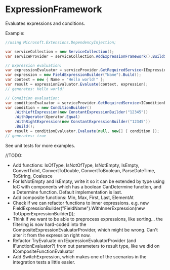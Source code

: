 # ExpressionFramework
Evaluates expressions and conditions.

Example:
```C#
//using Microsoft.Extensions.DependencyInjection;

var serviceCollection = new ServiceCollection();
var serviceProvider = serviceCollection.AddExpressionFramework().BuildServiceProvider();

// Expression evaluation:
var expressionEvaluator = serviceProvider.GetRequiredService<IExpressionEvaluator>();
var expression = new FieldExpressionBuilder("Name").Build();
var context = new { Name = "Hello world!" };
var result = expressionEvaluator.Evaluate(context, expression);
// generates: Hello world!

// Condition evaluation:
var conditionEvaluator = serviceProvider.GetRequiredService<IConditionEvaluator>();
var condition = new ConditionBuilder()
    .WithLeftExpression(new ConstantExpressionBuilder("12345"))
    .WithOperator(Operator.Equal)
    .WithRightExpression(new ConstantExpressionBuilder("12345"))
    .Build();
var result = conditionEvaluator.Evaluate(null, new[] { condition });
// generates: true
```

See unit tests for more examples.

//TODO:
- Add functions: IsOfType, IsNotOfType, IsNotEmpty, IsEmpty, ConvertToInt, ConvertToDouble, ConvertToBoolean, ParseDateTime, ToString, Coalesce
- For IsNotEmpty and IsEmpty, write it so it can be extended by type using IoC with components which has a boolean CanDetermine function, and a Determine function. Default implementation is last.
- Add composite functions: Min, Max, First, Last, ElementAt
- Check if we can refactor functions to inner expressions. e.g. new FieldExpressionBuilder("FieldName").WithInnerExpression(new ToUpperExpressionBuilder());
- Think if we want to be able to preprocess expressions, like sorting... the filtering is now hard-coded into the CompositeExpressionEvaluatorProvider, which might be wrong. Can't alter it from the expression right now.
- Refactor TryEvaluate on IExpressionEvaluatorProvider (and IFunctionEvaluator?) from out parameters to result type, like we did on ICompositeFunctionEvaluator
- Add SwitchExpression, which makes one of the scenarios in the integration tests a little easier.